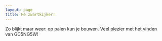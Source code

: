 ```yaml
---
layout: page
title: Hé zwartkijker!
---
```


Zo blijkt maar weer: op palen kun je bouwen. Veel plezier met het vinden van GC5NG5W!